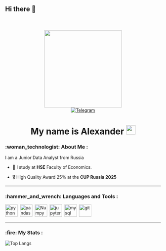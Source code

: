 ## Hi there 👋
<header> 
  <link rel="stylesheet" type='text/css' href="https://cdn.jsdelivr.net/gh/devicons/devicon@latest/devicon.min.css" />
</header>
<body>

<div id="header" align="center">
  <img src="https://media.giphy.com/media/v1.Y2lkPTc5MGI3NjExYXVybzR3ZDhhenU4emVmZmMzcm9hNzRxdWdxODg5bng3YXh4ZTR3cyZlcD12MV9naWZzX3NlYXJjaCZjdD1n/l46Cy1rHbQ92uuLXa/giphy.gif" width="250"/>
  <br>
  <div id="refs" align ="center">
    <a href="https://t.me/notakee">
      <img src="https://img.shields.io/badge/Telegram-blue?style=for-the-badge&logo=telegram&logoColor=white" alt ="Telegram"/>
    </a>
  </div>
  <h1>
    My name is Alexander
    <img src="https://media.giphy.com/media/hvRJCLFzcasrR4ia7z/giphy.gif" width="30px"/>
  </h1>
</div>

<div id ="about me">
  <h3> :woman_technologist: About Me : </h3>
  I am a Junior Data Analyst from Russia
  
  - :mechanical_arm: I study at <b>HSE</b> Faculty of Economics.

  - :medal_military: High Quality Award 25% at the <b>CUP Russia 2025</b>
</div>

---


<div id="skills">
  <h3> :hammer_and_wrench: Languages and Tools : </h3>
  
  <img src="https://cdn.jsdelivr.net/gh/devicons/devicon@latest/icons/python/python-original.svg" 
  title="python" width ="40" height="40"/>&nbsp;
  <img src="https://cdn.jsdelivr.net/gh/devicons/devicon@latest/icons/pandas/pandas-original-wordmark.svg" title="pandas" width ="40" height="40"/>&nbsp;
  <img src="https://cdn.jsdelivr.net/gh/devicons/devicon@latest/icons/numpy/numpy-plain-wordmark.svg" title="Numpy" width ="40" height="40"/>&nbsp;
  <img src="https://cdn.jsdelivr.net/gh/devicons/devicon@latest/icons/jupyter/jupyter-original-wordmark.svg" title="jupyter" width ="40" height="40"/>&nbsp;
  <img src="https://cdn.jsdelivr.net/gh/devicons/devicon@latest/icons/mysql/mysql-original-wordmark.svg" title="mysql" width ="40" height="40"/>&nbsp;
  <img src="https://cdn.jsdelivr.net/gh/devicons/devicon@latest/icons/git/git-plain-wordmark.svg" 
  title="git" width ="40" height="40"/>&nbsp;


</div>

---


<div id = "stats">
  <h3> :fire: My Stats : </h3>
  
  ![Top Langs](https://github-readme-stats.vercel.app/api/top-langs/?username=Alexander-768&layout=compact&theme=vision-friendly-dark)
</div>

</body>




<!--
**Alexander-768/Alexander-768** is a ✨ _special_ ✨ repository because its `README.md` (this file) appears on your GitHub profile.

Here are some ideas to get you started:

- 🔭 I’m currently working on ...
- 🌱 I’m currently learning ...
- 👯 I’m looking to collaborate on ...
- 🤔 I’m looking for help with ...
- 💬 Ask me about ...
- 📫 How to reach me: ...
- 😄 Pronouns: ...
- ⚡ Fun fact: ...
-->
